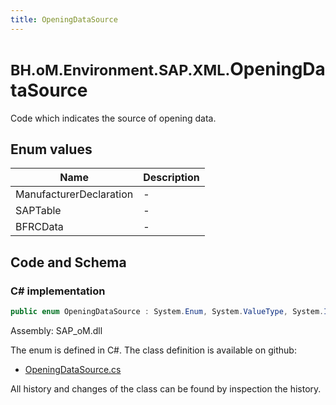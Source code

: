```yaml
---
title: OpeningDataSource
---
```


# <small>BH.oM.Environment.SAP.XML.</small>**OpeningDataSource**

Code which indicates the source of opening data.

## Enum values

| Name            | Description                                                    |
|-----------------|----------------------------------------------------------------|
| ManufacturerDeclaration |  -  |
| SAPTable |  -  |
| BFRCData |  -  |


## Code and Schema

### C# implementation

``` C# title="C#"
public enum OpeningDataSource : System.Enum, System.ValueType, System.IComparable, System.ISpanFormattable, System.IFormattable, System.IConvertible
```

Assembly: SAP_oM.dll

The enum is defined in C#. The class definition is available on github:

- [OpeningDataSource.cs](https://github.com/BHoM/SAP_Toolkit/blob/develop/SAP_oM/Enums\OpeningDataSource.cs)

All history and changes of the class can be found by inspection the history.
